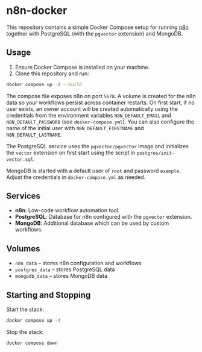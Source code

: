 # n8n-docker

This repository contains a simple Docker Compose setup for running [n8n](https://n8n.io/) together with PostgreSQL (with the `pgvector` extension) and MongoDB.

## Usage

1. Ensure Docker Compose is installed on your machine.
2. Clone this repository and run:

```bash
docker compose up -d --build
```

The compose file exposes n8n on port `5678`. A volume is created for the n8n data so your workflows persist across container restarts.
On first start, if no user exists, an owner account will be created automatically
using the credentials from the environment variables `N8N_DEFAULT_EMAIL` and
`N8N_DEFAULT_PASSWORD` (see `docker-compose.yml`). You can also configure the
name of the initial user with `N8N_DEFAULT_FIRSTNAME` and
`N8N_DEFAULT_LASTNAME`.

The PostgreSQL service uses the `pgvector/pgvector` image and initializes the `vector` extension on first start using the script in `postgres/init-vector.sql`.

MongoDB is started with a default user of `root` and password `example`. Adjust the credentials in `docker-compose.yml` as needed.

## Services

- **n8n**: Low-code workflow automation tool.
- **PostgreSQL**: Database for n8n configured with the `pgvector` extension.
- **MongoDB**: Additional database which can be used by custom workflows.

## Volumes

- `n8n_data` – stores n8n configuration and workflows
- `postgres_data` – stores PostgreSQL data
- `mongodb_data` – stores MongoDB data

## Starting and Stopping

Start the stack:

```bash
docker compose up -d
```

Stop the stack:

```bash
docker compose down
```

